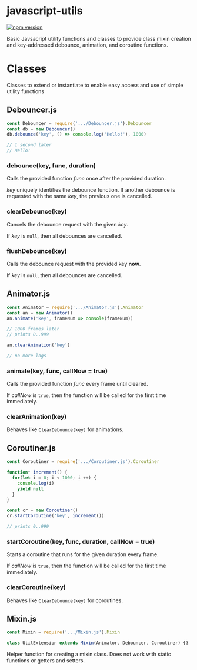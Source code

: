 # javascript-utils

[![npm version](https://badge.fury.io/js/%40gkjohnson%2Fjavascript-utils.svg)](https://www.npmjs.com/package/@gkjohnson/javascript-utils)

Basic Javsacript utility functions and classes to provide class mixin creation and key-addressed debounce, animation, and coroutine functions.

# Classes
Classes to extend or instantiate to enable easy access and use of simple utility functions

## Debouncer.js
```javascript
const Debouncer = require('.../Debouncer.js').Debouncer
const db = new Debouncer()
db.debounce('key', () => console.log('Hello!'), 1000)

// 1 second later
// Hello!
```

### debounce(key, func, duration)
Calls the provided function _func_ once after the provided duration.

_key_ uniquely identifies the debounce function. If another debounce is requested with the same _key_, the previous one is cancelled.

### clearDebounce(key)
Cancels the debounce request with the given _key_.

If _key_ is `null`, then all debounces are cancelled.

### flushDebounce(key)
Calls the debounce request with the provided key **now**.

If _key_ is `null`, then all debounces are cancelled.

## Animator.js
```javascript
const Animator = require('.../Animator.js').Animator
const an = new Animator()
an.animate('key', frameNum => console(frameNum))

// 1000 frames later
// prints 0..999

an.clearAnimation('key')

// no more logs
```

### animate(key, func, callNow = true)
Calls the provided function _func_ every frame until cleared.

If _callNow_ is `true`, then the function will be called for the first time immediately.

### clearAnimation(key)
Behaves like `ClearDebounce(key)` for animations.

## Coroutiner.js
```javascript
const Coroutiner = require('.../Coroutiner.js').Coroutiner

function* increment() {
  for(let i = 0; i < 1000; i ++) {
    console.log(i)
    yield null
  }
}

const cr = new Coroutiner()
cr.startCoroutine('key', increment())

// prints 0..999
```

### startCoroutine(key, func, duration, callNow = true)
Starts a coroutine that runs for the given duration every frame.

If _callNow_ is `true`, then the function will be called for the first time immediately.

### clearCoroutine(key)
Behaves like `ClearDebounce(key)` for coroutines.

## Mixin.js
```javascript
const Mixin = require('.../Mixin.js').Mixin

class UtilExtension extends Mixin(Animator, Debouncer, Coroutiner) {}
```

Helper function for creating a mixin class. Does not work with static functions or getters and setters.
